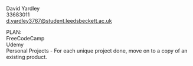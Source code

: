 David Yardley\
33683011\
d.yardley3767@student.leedsbeckett.ac.uk

PLAN:\
FreeCodeCamp\
Udemy\
Personal Projects - For each unique project done, move on to a copy of an existing product.
